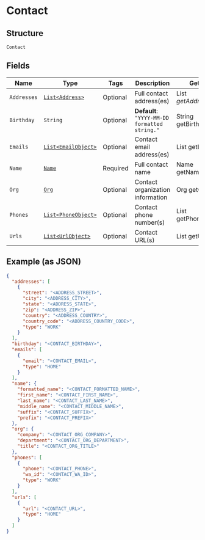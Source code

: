 
# Contact

## Structure

`Contact`

## Fields

| Name | Type | Tags | Description | Getter | Setter |
|  --- | --- | --- | --- | --- | --- |
| `Addresses` | [`List<Address>`](../../doc/models/address.md) | Optional | Full contact address(es) | List<Address> getAddresses() | setAddresses(List<Address> addresses) |
| `Birthday` | `String` | Optional | **Default**: `"YYYY-MM-DD formatted string."` | String getBirthday() | setBirthday(String birthday) |
| `Emails` | [`List<EmailObject>`](../../doc/models/email-object.md) | Optional | Contact email address(es) | List<EmailObject> getEmails() | setEmails(List<EmailObject> emails) |
| `Name` | [`Name`](../../doc/models/name.md) | Required | Full contact name | Name getName() | setName(Name name) |
| `Org` | [`Org`](../../doc/models/org.md) | Optional | Contact organization information | Org getOrg() | setOrg(Org org) |
| `Phones` | [`List<PhoneObject>`](../../doc/models/phone-object.md) | Optional | Contact phone number(s) | List<PhoneObject> getPhones() | setPhones(List<PhoneObject> phones) |
| `Urls` | [`List<UrlObject>`](../../doc/models/url-object.md) | Optional | Contact URL(s) | List<UrlObject> getUrls() | setUrls(List<UrlObject> urls) |

## Example (as JSON)

```json
{
  "addresses": [
    {
      "street": "<ADDRESS_STREET>",
      "city": "<ADDRESS_CITY>",
      "state": "<ADDRESS_STATE>",
      "zip": "<ADDRESS_ZIP>",
      "country": "<ADDRESS_COUNTRY>",
      "country_code": "<ADDRESS_COUNTRY_CODE>",
      "type": "WORK"
    }
  ],
  "birthday": "<CONTACT_BIRTHDAY>",
  "emails": [
    {
      "email": "<CONTACT_EMAIL>",
      "type": "HOME"
    }
  ],
  "name": {
    "formatted_name": "<CONTACT_FORMATTED_NAME>",
    "first_name": "<CONTACT_FIRST_NAME>",
    "last_name": "<CONTACT_LAST_NAME>",
    "middle_name": "<CONTACT_MIDDLE_NAME>",
    "suffix": "<CONTACT_SUFFIX>",
    "prefix": "<CONTACT_PREFIX>"
  },
  "org": {
    "company": "<CONTACT_ORG_COMPANY>",
    "department": "<CONTACT_ORG_DEPARTMENT>",
    "title": "<CONTACT_ORG_TITLE>"
  },
  "phones": [
    {
      "phone": "<CONTACT_PHONE>",
      "wa_id": "<CONTACT_WA_ID>",
      "type": "WORK"
    }
  ],
  "urls": [
    {
      "url": "<CONTACT_URL>",
      "type": "HOME"
    }
  ]
}
```

